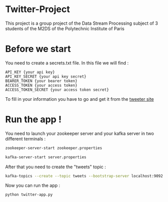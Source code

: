 # Twitter-Project
This project is a group project of the Data Stream Processing subject of 3 students of the M2DS of the Polytechnic Institute of Paris

# Before we start

You need to create a secrets.txt file. In this file we will find :

```
API_KEY {your api key}
API_KEY_SECRET {your api key secret}
BEARER_TOKEN {your bearer token}
ACCESS_TOKEN {your access token}
ACCESS_TOKEN_SECRET {your access token secret}
```

To fill in your information you have to go and get it from the [tweeter site](https://developer.twitter.com/en/portal/dashboard)

# Run the app !

You need to launch your zookeeper server and your kafka server in two different terminals :

```bash
zookeeper-server-start zookeeper.properties
```

```bash
kafka-server-start server.properties
```

After that you need to create the "tweets" topic :

```bash
kafka-topics --create --topic tweets --bootstrap-server localhost:9092
```

Now you can run the app :

```bash
python twitter-app.py
```
